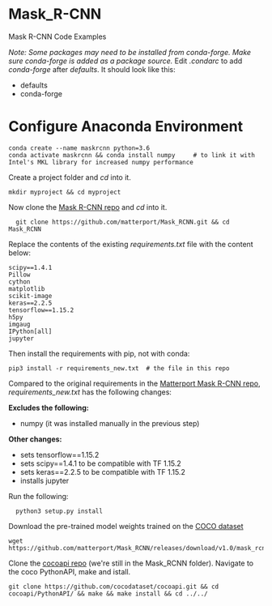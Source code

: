 # Mask_R-CNN
Mask R-CNN Code Examples

*Note: Some packages may need to be installed from conda-forge. Make sure conda-forge is added as a package source.* Edit *.condarc* to add *conda-forge* after *defaults*. It should look like this:
- defaults
- conda-forge

# Configure Anaconda Environment
    conda create --name maskrcnn python=3.6
    conda activate maskrcnn && conda install numpy     # to link it with Intel's MKL library for increased numpy performance
    
Create a project folder and *cd* into it.

    mkdir myproject && cd myproject

Now clone the [Mask R-CNN repo](https://github.com/matterport/Mask_RCNN) and *cd* into it.

      git clone https://github.com/matterport/Mask_RCNN.git && cd Mask_RCNN

Replace the contents of the existing *requirements.txt* file with the content below:

    scipy==1.4.1
    Pillow
    cython
    matplotlib
    scikit-image
    keras==2.2.5
    tensorflow==1.15.2
    h5py
    imgaug
    IPython[all]
    jupyter
    
 Then install the requirements with pip, not with conda:
 
    pip3 install -r requirements_new.txt  # the file in this repo

Compared to the original requirements in the [Matterport Mask R-CNN repo](https://github.com/matterport/Mask_RCNN), *requirements_new.txt* has the following changes:

**Excludes the following:**

- numpy (it was installed manually in the previous step) 

**Other changes:**

- sets tensorflow==1.15.2
- sets scipy==1.4.1 to be compatible with TF 1.15.2
- sets keras==2.2.5 to be compatible with TF 1.15.2
- installs jupyter

Run the following:
      
      python3 setup.py install
      
Download the pre-trained model weights trained on the [COCO dataset](https://cocodataset.org/)

    wget https://github.com/matterport/Mask_RCNN/releases/download/v1.0/mask_rcnn_coco.h5

Clone the [cocoapi repo](https://github.com/cocodataset/cocoapi) (we're still in the Mask_RCNN folder). Navigate to the coco PythonAPI, make and istall.

    git clone https://github.com/cocodataset/cocoapi.git && cd cocoapi/PythonAPI/ && make && make install && cd ../../
